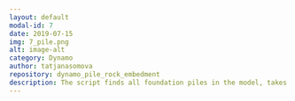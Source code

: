 ```yaml
---
layout: default
modal-id: 7
date: 2019-07-15
img: 7_pile.png
alt: image-alt
category: Dynamo
author: tatjanasomova
repository: dynamo_pile_rock_embedment
description: The script finds all foundation piles in the model, takes location of the pile as a starting input, projects it onto selected topography (rock surface). Then it adds required embedment into the rock surface and updates all pile lengths. Script is also colouring piles in the current view by their length and adds individual marks based on the pile coordinates
---
```

